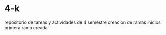 # 4-k
repositorio de tareas y actividades de 4 semestre
creacion  de ramas  inicios
primera rama creada
